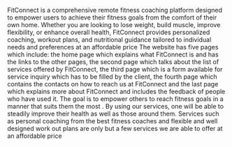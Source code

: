 FitConnect is a comprehensive remote fitness coaching platform designed to empower users to achieve their fitness goals from the comfort of their own home. Whether you are looking to lose weight, build muscle, improve flexibility, or enhance overall health, FitConnect provides personalized coaching, workout plans, and nutritional guidance tailored to individual needs and preferences at an affordable price
The website has five pages which include: the home page which explains what FitConnect is and has the links to the other pages, the second page which talks about the list of services offered by FitConnect, the third page which is a form available for service inquiry which has to be filled by the client, the fourth page which contains the contacts on how to reach us at FitConnect and the last page which explains more about FitConnect and includes the feedback of people who have used it.
The goal is to empower others to reach fitness goals in a manner that suits them the most . By using our services, one will be able to steadily improve their health as well as those around them. Services such as personal coaching from the best fitness coaches and flexible and well designed work out plans are only but a few services we are able to offer at an affordable price
